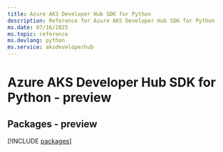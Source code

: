 ```yaml
---
title: Azure AKS Developer Hub SDK for Python
description: Reference for Azure AKS Developer Hub SDK for Python
ms.date: 07/16/2025
ms.topic: reference
ms.devlang: python
ms.service: aksdeveloperhub
---
```

# Azure AKS Developer Hub SDK for Python - preview
## Packages - preview
[!INCLUDE [packages](aks-developer-hub-index.md)]